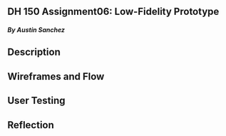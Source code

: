 ## DH 150 Assignment06: Low-Fidelity Prototype
##### By Austin Sanchez


## Description

## Wireframes and Flow

## User Testing

## Reflection


